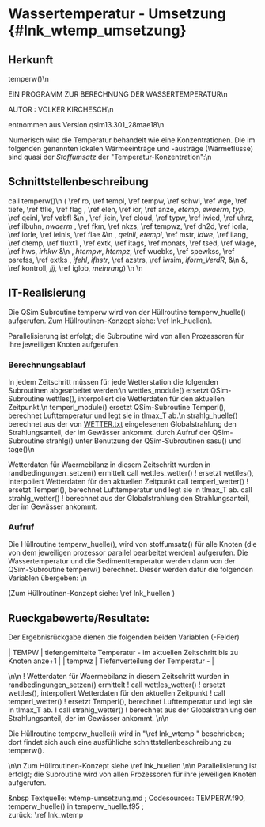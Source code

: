 Wassertemperatur - Umsetzung {#lnk_wtemp_umsetzung}
===============================

## Herkunft ##

temperw()\n

EIN PROGRAMM ZUR BERECHNUNG DER WASSERTEMPERATUR\n

AUTOR : VOLKER KIRCHESCH\n

entnommen aus Version qsim13.301_28mae18\n 

Numerisch wird die Temperatur behandelt wie eine Konzentrationen.
Die im folgenden genannten lokalen Wärmeeinträge und -austräge (Wärmeflüsse) 
sind quasi der *Stoffumsatz* der "Temperatur-Konzentration":\n


## Schnittstellenbeschreibung ##
call temperw()\n
( \ref ro, \ref templ, \ref tempw, \ref schwi, \ref wge, \ref tiefe, \ref tflie, \ref flag
 , \ref elen, \ref ior, \ref anze, *etemp*, *ewaerm*, *typ*, \ref qeinl, \ref vabfl   &\n
 , \ref jiein, \ref cloud, \ref typw, \ref iwied, \ref uhrz, \ref ilbuhn, *nwaerm*
 , \ref fkm, \ref nkzs, \ref tempwz, \ref dh2d, \ref iorla, \ref iorle, \ref ieinls, \ref flae &\n
 , *qeinll*, *etempl*, \ref mstr, *idwe*, \ref ilang, \ref dtemp, \ref fluxt1
 , \ref extk, \ref itags, \ref monats, \ref tsed, \ref wlage, \ref hws, *irhkw*      &\n
 , *htempw*, *htempz*, \ref wuebks, \ref spewkss, \ref psrefss, \ref extks
 , *ifehl*, *ifhstr*, \ref azstrs, \ref iwsim, *iform_VerdR*,                  &\n
 &, \ref kontroll, *jjj*, \ref iglob, *meinrang*)  \n
 \n
 <!-- check, ob jjj, iglob und meinrang noch dabei sind (sind nicht in Volkers Doku -->
 <!-- wenn eine Var noch nicht in Var-Liste definiert, dann in Volkers Update-Doku schauen -->

 
## IT-Realisierung ##
Die QSim Subroutine temperw wird von der Hüllroutine temperw_huelle() aufgerufen. 
Zum Hüllroutinen-Konzept siehe: \ref lnk_huellen). 

Parallelisierung ist erfolgt; die Subroutine wird von allen Prozessoren für ihre jeweiligen Knoten aufgerufen.

### Berechnungsablauf ###
In jedem Zeitschritt müssen für jede Wetterstation die folgenden Subroutinen abgearbeitet werden:\n
wettles_module()  ersetzt QSim-Subroutine wettles(), interpoliert die Wetterdaten für den aktuellen Zeitpunkt.\n
temperl_module()  ersetzt QSim-Subroutine Temperl(), berechnet Lufttemperatur und legt sie in tlmax_T ab.\n
strahlg_huelle()  berechnet aus der von <a href="./exp/WETTER.txt" target="_blank">WETTER.txt</a>
eingelesenen Globalstrahlung den Strahlungsanteil, der im Gewässer ankommt.
durch Aufruf der QSim-Subroutine strahlg() unter Benutzung der QSim-Subroutinen sasu() und tage()\n

<!-- kurzer Abschnitt aus "alter Doku" (war in temperw_huelle.f95) -->
Wetterdaten für Waermebilanz in diesem Zeitschritt wurden in randbedingungen_setzen() ermittelt
call wettles_wetter()  ! ersetzt wettles(), interpoliert Wetterdaten für den aktuellen Zeitpunkt
call temperl_wetter()  ! ersetzt Temperl(), berechnet Lufttemperatur und legt sie in tlmax_T ab.
call strahlg_wetter()  ! berechnet aus der Globalstrahlung den Strahlungsanteil, der im Gewässer ankommt.
<!-- Abschnittsende --> 

### Aufruf ###
Die Hüllroutine temperw_huelle(), wird von stoffumsatz() für alle Knoten 
(die von dem jeweiligen prozessor parallel bearbeitet werden) aufgerufen.
Die Wassertemperatur und die Sedimenttemperatur werden dann von der QSim-Subroutine temperw() berechnet.
Dieser werden dafür die folgenden Variablen übergeben:
\n

(Zum Hüllroutinen-Konzept siehe: \ref lnk_huellen )

## Rueckgabewerte/Resultate: ##
Der Ergebnisrückgabe dienen die folgenden beiden Variablen (-Felder)

| TEMPW 	|  tiefengemittelte Temperatur - im aktuellen Zeitschritt bis zu Knoten anze+1	| 
| tempwz 	|  Tiefenverteilung der Temperatur - 						| 

 \n\n
! Wetterdaten für Waermebilanz in diesem Zeitschritt wurden in randbedingungen_setzen() ermittelt
! call wettles_wetter()  ! ersetzt wettles(), interpoliert Wetterdaten für den aktuellen Zeitpunkt
! call temperl_wetter()  ! ersetzt Temperl(), berechnet Lufttemperatur und legt sie in tlmax_T ab.
! call strahlg_wetter()  ! berechnet aus der Globalstrahlung den Strahlungsanteil, der im Gewässer ankommt.
\n\n

Die Hüllroutine temperw_huelle(i) wird in "\ref lnk_wtemp " beschrieben; 
dort findet sich auch eine ausfühliche schnittstellenbeschreibung zu temperw().

\n\n
Zum Hüllroutinen-Konzept siehe \ref lnk_huellen
\n\n
Parallelisierung ist erfolgt; die Subroutine wird von allen Prozessoren für ihre jeweiligen Knoten aufgerufen.


&nbsp 
Textquelle: wtemp-umsetzung.md ; Codesources: TEMPERW.f90, temperw_huelle() in temperw_huelle.f95 ;  
zurück: \ref lnk_wtemp